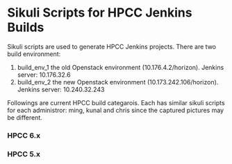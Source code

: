# Sikuli Scripts for HPCC Jenkins Builds
Sikuli scripts are used to generate HPCC Jenkins projects. There are two build environment:
1. build_env_1  the old Openstack environment (10.176.4.2/horizon). Jenkins server: 10.176.32.6
2. build_env_2  the new Openstack environment (10.173.242.106/horizon). Jenkins server: 10.240.32.243

Followings are current HPCC build categarois. Each has similar sikuli scripts for each administror: ming, kunal and chris since the captured pictures may be different.
### HPCC 6.x ###


### HPCC 5.x ###